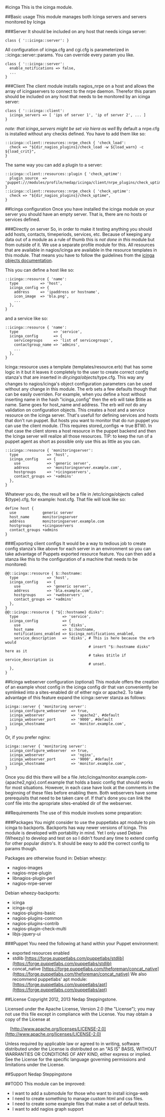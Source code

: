 <!--- vim: set autoindent smartindent textwidth=80 : -->

#icinga
This is the icinga module.

##Basic usage
This module manages both Icinga servers and servers monitored by Icinga

###Server
It should be included on any host that needs icinga server:

```puppet
class { '::icinga::server': }
```
All configuration of icinga.cfg and cgi.cfg is parameterized in
::icinga::server::params. You can override every param you like.

```puppet
class { '::icinga::server':
  enable_notifications => false,
  ...
}
```

###Client
The client module installs nagios_nrpe on a host and allows the array of
icingaservers to connect to the nrpe daemon.
Therefor this param should be included on any host that needs to be monitored by
an icinga server:

```puppet
class { '::icinga::client':
  icinga_servers => [ 'ips of server 1', 'ip of server 2', ... ]
}
```
_note: that icinga_servers might be set via hiera as well_
By default a nrpe.cfg is installed without any checks defined. You have to add
them like so:

```puppet
::icinga::client::resources::nrpe_check { 'check_load':
  check => "${dir_nagios_plugins}/check_load -w ${load_warn} -c ${load_crit}",
}
```
The same way you can add a plugin to a server:

```puppet
::icinga::client::resources::plugin { 'check_uptime':
  plugin_source  => 'puppet:///modules/profile/nedap/icinga/client/nrpe_plugins/check_uptime',
}
::icinga::client::resources::nrpe_check { 'check_uptime':
  check => "${dir_nagios_plugins}/check_uptime",
}
```

##Icinga configuration
Once you have installed the icinga module on your server you should have an empty
server. That is, there are no hosts or services defined.

###Directly on server
So, in order to make it testing anything you should add hosts, contacts,
timeperiods, services, etc. Because of keeping any data out of a module as a
rule of thumb this is _not done in this_ module but from outside
of it. We use a separate profile module for this.
All resources that are available in nagios/icinga are available in the resource
templates in this module. That means you have to follow the guidelines from the
[icinga objects documentation](http://docs.icinga.org/latest/en/objectdefinitions.html).

This you can define a host like so:

```puppet
::icinga::resource { 'name':
  type          => 'host',
  icinga_config => {
    address     => 'ipaddress or hostname',
    icon_image  => 'bla.png',
    ...
  },
}
```
and a service like so:

```puppet
::icinga::resource { 'name':
  type                => 'service',
  icinga_config       => {
    servicegroups     => 'list of servicegroups',
    contactgroup_name => 'admins',
    ...
  },
}
```
Icinga::resource uses a template (templates/resource.erb) that has some logic
in it but it leaves it completely to the user to create correct config stanza's
that are inserted in $dir_icinga/objects/$type.cfg. This way any changes to
nagios/icinga's object configuration parameters can be used without any change
in this module.
The erb sets a few defaults though that can be easily overriden. For example,
when you define a host without inserting name in the hash "icinga_config" then
the erb will take $title as name. Same goes for host_name and address.
The erb _will not_ do any validation on configuration objects.
This creates a host and a service resource on the icinga server. That's usefull
for defining services and hosts that don't run puppet. But hosts you want
to monitor that do run puppet you can use the client module. (This requires
stored_configs => true BTW). In that case the client stores a host resource in
the puppet backend and then the Icinga server will realize all those resources.
TIP: to keep the run of a puppet agent as short as possible only use this as
little as you can.

```puppet
::icinga::resource { 'monitoringserver':
  type             => 'host',
  icinga_config    => {
    use            => 'generic server',
    address        => 'monitoringserver.example.com',
    hostgroups     => '+icingaservers',
    contact_groups => '+admins'
  },
}
```

Whatever you do, the result will be a file in /etc/icinga/objects called
${type}.cfg, for example: host.cfg.
That file will look like so:
```nagios
define host {
  use            generic server
  host_name      monitoringserver
  address        monitoringserver.example.com
  hostgroups     +icingaservers
  contact_groups +admins
}
```

###Exporting client configs
It would be a way to tedious job to create config stanza's like above for each
server in an environment so you can take advantage of Puppets exported resource
feature. You can then add a stanza like this to the configuration of a machine
that needs to be monitored:

```puppet
@@::icinga::resource { $::hostname:
  type             => 'host',
  icinga_config    => {
    use            => 'generic server',
    address        => 'bla.example.com',
    hostgroups     => '+webservers',
    contact_groups => '+admins'
  },
}
@@::icinga::resource { "${::hostname} disks":
  type                    => 'service',
  icinga_config           => {
    use                   => 'disks',
    host_name             => $::hostname,
    notifications_enabled => $icinga_notifications_enabled,
    service_description   => 'disks', # This is here because the erb would
                                      # insert "$::hostname disks" here as it
                                      # takes $title if service_description is
                                      # unset.
  },
}
```

##Icinga webserver configuration (optional)
This module offers the creation of an example vhost config in the icinga config
dir that van conveniently be symlinked into a sites-enabled dir of either ngix
or apache2.
To take advantage of this feature expand the icinga::server stanza as follows:
```puppet
icinga::server { 'monitoring server':
  icinga_configure_webserver  => true,
  icinga_webserver            => 'apache2', #default
  icinga_webserver_port       => '9000', #default
  icinga_vhostname            => 'monitor.example.com',
}
```
Or, if you prefer nginx:
```puppet
icinga::server { 'monitoring server':
  icinga_configure_webserver  => true,
  icinga_webserver            => 'nginx',
  icinga_webserver_port       => '9000', #default
  icinga_vhostname            => 'monitor.example.com',
}
```
Once you did this there will be a file
/etc/icinga/monitor.example.com-{apache2,ngix}.conf.example that holds a basic
config that should works for most situations. However, in each case have look at
the comments in the beginning of these files before enabling them. Both
webservers have some prerequisits that need to be taken care of.
If that's done you can link the conf file into the apropriate sites-enabled dir
of the webserver.

##Requirements
The use of this module involves some preparation:

###Packages
You might consider to use the puppetlabs apt module to pin icinga to backports.
Backports has way newer versions of Icinga. This module is developed with
portability in mind. Yet I only used Debian (Wheezy) to develop and test on so I
didn't found any time to extend config for other popular distro's. It should be
easy to add the correct config to params though.

Packages are otherwise found in:
Debian wheezy:
  - nagios-images
  - nagios-nrpe-plugin
  - libnagios-plugin-perl
  - nagios-nrpe-server

Debian wheezy-backports:
  - icinga
  - icinga-cgi
  - nagios-plugins-basic
  - nagios-plugins-common
  - nagios-plugins-contrib
  - nagios-plugin-check-multi
  - libjs-jquery-ui

###Puppet
You need the following at hand within your Puppet environment:
- exported resources enabled
- stdlib [https://forge.puppetlabs.com/puppetlabs/stdlib](https://forge.puppetlabs.com/puppetlabs/stdlib)
- concat_native [https://forge.puppetlabs.com/theforeman/concat_native](https://forge.puppetlabs.com/theforeman/concat_native)
We also recommend puppetlabs' apt module:
[https://forge.puppetlabs.com/puppetlabs/apt](https://forge.puppetlabs.com/puppetlabs/apt)

##License
Copyright 2012, 2013 Nedap Steppingstone.

Licensed under the Apache License, Version 2.0 (the "License");
you may not use this file except in compliance with the License.
You may obtain a copy of the License at

&nbsp;&nbsp;&nbsp;&nbsp;[http://www.apache.org/licenses/LICENSE-2.0](http://www.apache.org/licenses/LICENSE-2.0)

Unless required by applicable law or agreed to in writing, software
distributed under the License is distributed on an "AS IS" BASIS,
WITHOUT WARRANTIES OR CONDITIONS OF ANY KIND, either express or implied.
See the License for the specific language governing permissions and
limitations under the License.

##Support
Nedap Steppingstone

##TODO
This module can be improved:
- I want to add a submodule for those who want to install icinga-web
- I need to create something to manage custom html and css files.
- I need to create some example files that make a set of default tests.
- I want to add nagios graph support
